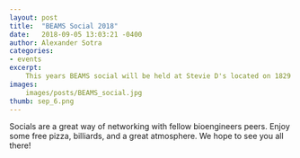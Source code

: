 ```yaml
---
layout: post
title:  "BEAMS Social 2018"
date:   2018-09-05 13:03:21 -0400
author: Alexander Sotra
categories:
- events
excerpt: 
    This years BEAMS social will be held at Stevie D's located on 1829 Main St. W. We hope you have an amazing time, meet new people, and enjoy the free pizza!
images: 
    images/posts/BEAMS_social.jpg
thumb: sep_6.png
---
```

<p>Socials are a great way of networking with fellow bioengineers peers. Enjoy some free pizza, billiards, and a great atmosphere. We hope to see you all there!</P> 